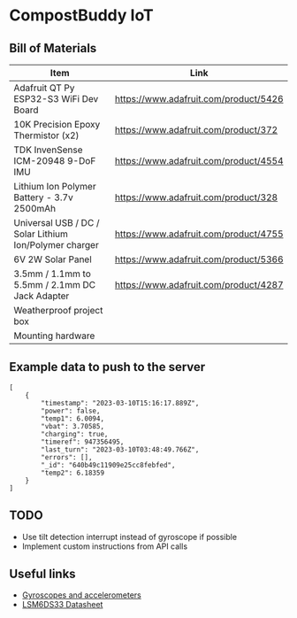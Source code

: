 # CompostBuddy IoT

## Bill of Materials
| Item                                                   | Link                                        |
| ---                                                    | ---                                         |
| Adafruit QT Py ESP32-S3 WiFi Dev Board                 | https://www.adafruit.com/product/5426       |
| 10K Precision Epoxy Thermistor (x2)                    | https://www.adafruit.com/product/372        |
| TDK InvenSense ICM-20948 9-DoF IMU                     | https://www.adafruit.com/product/4554       |
| Lithium Ion Polymer Battery - 3.7v 2500mAh             | https://www.adafruit.com/product/328        |
| Universal USB / DC / Solar Lithium Ion/Polymer charger | https://www.adafruit.com/product/4755       |
| 6V 2W Solar Panel                                      | https://www.adafruit.com/product/5366       |
| 3.5mm / 1.1mm to 5.5mm / 2.1mm DC Jack Adapter         | https://www.adafruit.com/product/4287       |
| Weatherproof project box                               |                                             |
| Mounting hardware                                      |                                             |


## Example data to push to the server
~~~
[
	{
		"timestamp": "2023-03-10T15:16:17.889Z",
		"power": false,
		"temp1": 6.0094,
		"vbat": 3.70585,
		"charging": true,
		"timeref": 947356495,
		"last_turn": "2023-03-10T03:48:49.766Z",
		"errors": [],
		"_id": "640b49c11909e25cc8febfed",
		"temp2": 6.18359
	}
]
~~~

## TODO
* Use tilt detection interrupt instead of gyroscope if possible
* Implement custom instructions from API calls


## Useful links
* [Gyroscopes and accelerometers](https://www.analog.com/en/technical-articles/accelerometer-and-gyroscopes-sensors-operation-sensing-and-applications.html)
* [LSM6DS33 Datasheet](https://web.archive.org/web/20201103021503/https://www.st.com/resource/en/datasheet/lsm6ds33.pdf)